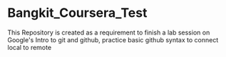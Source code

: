 # Bangkit_Coursera_Test
This Repository is created as a requirement to finish a lab session on Google's Intro to git and github, practice basic github syntax to connect local to remote
